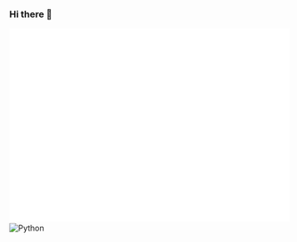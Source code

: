 ### Hi there 👋
![Metrics](/github-metrics.svg)
<img alt="Python" src ="https://img.shields.io/badge/Python-3776AB.svg?&style=for-the-badge&logo=Python&logoColor=white"/>
